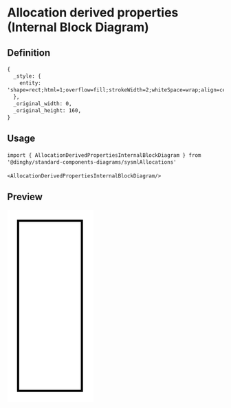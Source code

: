 # Allocation derived properties (Internal Block Diagram)

## Definition

```
{
  _style: { 
    entity: 'shape=rect;html=1;overflow=fill;strokeWidth=2;whiteSpace=wrap;align=center;verticalAlign=top;recursiveResize=0;',
  },
  _original_width: 0,
  _original_height: 160,
}
```

## Usage

```
import { AllocationDerivedPropertiesInternalBlockDiagram } from '@dinghy/standard-components-diagrams/sysmlAllocations'

<AllocationDerivedPropertiesInternalBlockDiagram/>
```

## Preview

<img src="./allocation-derived-properties-internal-block-diagram.png" width="200"/>

